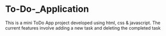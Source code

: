 # To-Do-_Application
This is a mini ToDo App project developed using html, css & javascript.
The current features involve adding a new task and deleting the completed task
